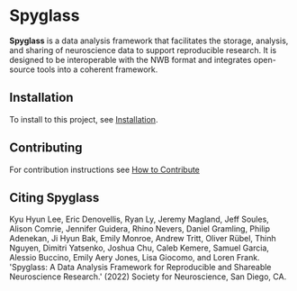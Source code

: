 # Spyglass

**Spyglass** is a data analysis framework that facilitates the
storage, analysis, and sharing of neuroscience data to support
reproducible research. It is designed to be interoperable with the NWB
format and integrates open-source tools into a coherent framework.

## Installation

To install to this project, see [Installation](./installation/).

## Contributing

For contribution instructions see [How to Contribute](./contribute.md)

## Citing Spyglass

Kyu Hyun Lee, Eric Denovellis, Ryan Ly, Jeremy Magland, Jeff Soules,
Alison Comrie, Jennifer Guidera, Rhino Nevers, Daniel Gramling, Philip
Adenekan, Ji Hyun Bak, Emily Monroe, Andrew Tritt, Oliver Rübel, Thinh
Nguyen, Dimitri Yatsenko, Joshua Chu, Caleb Kemere, Samuel Garcia,
Alessio Buccino, Emily Aery Jones, Lisa Giocomo, and Loren Frank.
\'Spyglass: A Data Analysis Framework for Reproducible and Shareable
Neuroscience Research.\' (2022) Society for Neuroscience, San Diego, CA.
